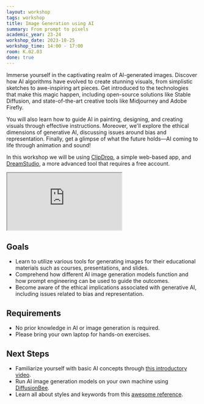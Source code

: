 ```yaml
---
layout: workshop
tags: workshop
title: Image Generation using AI
summary: From prompt to pixels
academic_year: 23-24
workshop_date: 2023-10-25
workshop_time: 14:00 - 17:00
room: K.02.03
done: true
---
```


Immerse yourself in the captivating realm of AI-generated images. Discover how AI algorithms have evolved to create stunning visuals, from simplistic sketches to awe-inspiring art pieces. Get introduced to the technologies that make this magic happen, including open-source solutions like Stable Diffusion, and state-of-the-art creative tools like Midjourney and Adobe Firefly.

You will also learn how to guide AI in painting, designing, and creating visuals through effective instructions. Moreover, we'll explore the ethical dimensions of generative AI, discussing issues around bias and representation. Finally, get a glimpse of what the future holds—AI coming to life through animation and sound!

 In this workshop we will be using [ClipDrop](https://clipdrop.co/), a simple web-based app, and [DreamStudio](https://beta.dreamstudio.ai/), a more advanced tool that requires a free account.

 <div class="embed-responsive embed-responsive-16by9">
  <iframe class="embed-responsive-item" src="https://www.youtube.com/embed/kkYaikeLJdc"></iframe>
</div>

## Goals

- Learn to utilize various tools for generating images for their educational materials such as courses, presentations, and slides.
- Comprehend how different AI image generation models function and how prompt engineering can be used to guide the outcomes.
- Become aware of the ethical implications associated with generative AI, including issues related to bias and representation.

## Requirements

- No prior knowledge in AI or image generation is required.
- Please bring your own laptop for hands-on exercises.

## Next Steps

- Familiarize yourself with basic AI concepts through [this introductory video](https://www.youtube.com/watch?v=2ePf9rue1Ao).
- Run AI image generation models on your own machine using [DiffusionBee](https://diffusionbee.com/).
- Learn all about styles and keywords from this [awesome reference](https://github.com/willwulfken/MidJourney-Styles-and-Keywords-Reference).
